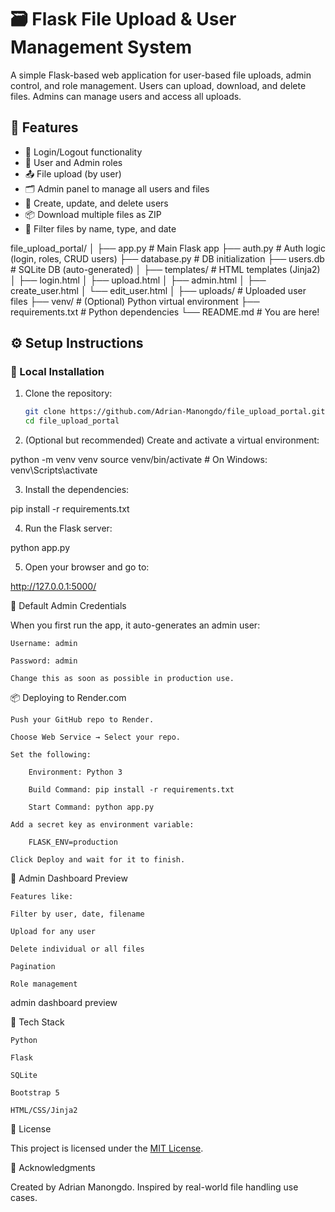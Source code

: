 # 🗃️ Flask File Upload & User Management System

A simple Flask-based web application for user-based file uploads, admin control, and role management. Users can upload, download, and delete files. Admins can manage users and access all uploads.

## 🚀 Features

- 🔐 Login/Logout functionality
- 👤 User and Admin roles
- 📤 File upload (by user)
- 🗂 Admin panel to manage all users and files
- 🧾 Create, update, and delete users
- 📦 Download multiple files as ZIP
- 🧹 Filter files by name, type, and date

file_upload_portal/ │ ├── app.py # Main Flask app ├── auth.py # Auth logic (login, roles, CRUD users) ├── database.py # DB initialization ├── users.db # SQLite DB (auto-generated) │ ├── templates/ # HTML templates (Jinja2) │ ├── login.html │ ├── upload.html │ ├── admin.html │ ├── create_user.html │ └── edit_user.html │ ├── uploads/ # Uploaded user files ├── venv/ # (Optional) Python virtual environment ├── requirements.txt # Python dependencies └── README.md # You are here!

## ⚙️ Setup Instructions

### 🔧 Local Installation

1. Clone the repository:
   ```bash
   git clone https://github.com/Adrian-Manongdo/file_upload_portal.git
   cd file_upload_portal

2. (Optional but recommended) Create and activate a virtual environment:

python -m venv venv
source venv/bin/activate  # On Windows: venv\Scripts\activate

3. Install the dependencies:

pip install -r requirements.txt

4. Run the Flask server:

python app.py

5. Open your browser and go to:

http://127.0.0.1:5000/



🧪 Default Admin Credentials

When you first run the app, it auto-generates an admin user:

    Username: admin

    Password: admin

    Change this as soon as possible in production use.



📦 Deploying to Render.com

    Push your GitHub repo to Render.

    Choose Web Service → Select your repo.

    Set the following:

        Environment: Python 3

        Build Command: pip install -r requirements.txt

        Start Command: python app.py

    Add a secret key as environment variable:

        FLASK_ENV=production

    Click Deploy and wait for it to finish.



📸 Admin Dashboard Preview

    Features like:

    Filter by user, date, filename

    Upload for any user

    Delete individual or all files

    Pagination

    Role management

admin dashboard preview



🧰 Tech Stack

    Python

    Flask

    SQLite

    Bootstrap 5

    HTML/CSS/Jinja2


📄 License

This project is licensed under the [MIT License](LICENSE).


🙌 Acknowledgments

Created by Adrian Manongdo. Inspired by real-world file handling use cases.
